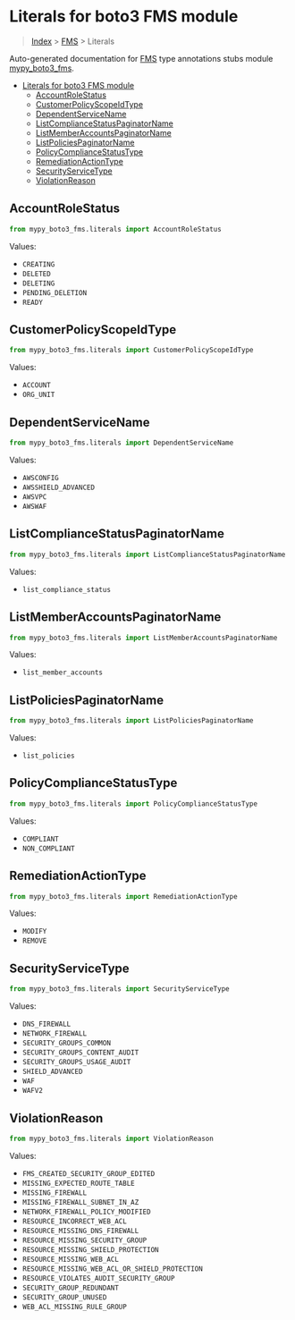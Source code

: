 # Literals for boto3 FMS module

> [Index](../README.md) > [FMS](./README.md) > Literals

Auto-generated documentation for
[FMS](https://boto3.amazonaws.com/v1/documentation/api/latest/reference/services/fms.html#FMS)
type annotations stubs module
[mypy_boto3_fms](https://pypi.org/project/mypy-boto3-fms/).

- [Literals for boto3 FMS module](#literals-for-boto3-fms-module)
  - [AccountRoleStatus](#accountrolestatus)
  - [CustomerPolicyScopeIdType](#customerpolicyscopeidtype)
  - [DependentServiceName](#dependentservicename)
  - [ListComplianceStatusPaginatorName](#listcompliancestatuspaginatorname)
  - [ListMemberAccountsPaginatorName](#listmemberaccountspaginatorname)
  - [ListPoliciesPaginatorName](#listpoliciespaginatorname)
  - [PolicyComplianceStatusType](#policycompliancestatustype)
  - [RemediationActionType](#remediationactiontype)
  - [SecurityServiceType](#securityservicetype)
  - [ViolationReason](#violationreason)

## AccountRoleStatus

```python
from mypy_boto3_fms.literals import AccountRoleStatus
```

Values:

- `CREATING`
- `DELETED`
- `DELETING`
- `PENDING_DELETION`
- `READY`

## CustomerPolicyScopeIdType

```python
from mypy_boto3_fms.literals import CustomerPolicyScopeIdType
```

Values:

- `ACCOUNT`
- `ORG_UNIT`

## DependentServiceName

```python
from mypy_boto3_fms.literals import DependentServiceName
```

Values:

- `AWSCONFIG`
- `AWSSHIELD_ADVANCED`
- `AWSVPC`
- `AWSWAF`

## ListComplianceStatusPaginatorName

```python
from mypy_boto3_fms.literals import ListComplianceStatusPaginatorName
```

Values:

- `list_compliance_status`

## ListMemberAccountsPaginatorName

```python
from mypy_boto3_fms.literals import ListMemberAccountsPaginatorName
```

Values:

- `list_member_accounts`

## ListPoliciesPaginatorName

```python
from mypy_boto3_fms.literals import ListPoliciesPaginatorName
```

Values:

- `list_policies`

## PolicyComplianceStatusType

```python
from mypy_boto3_fms.literals import PolicyComplianceStatusType
```

Values:

- `COMPLIANT`
- `NON_COMPLIANT`

## RemediationActionType

```python
from mypy_boto3_fms.literals import RemediationActionType
```

Values:

- `MODIFY`
- `REMOVE`

## SecurityServiceType

```python
from mypy_boto3_fms.literals import SecurityServiceType
```

Values:

- `DNS_FIREWALL`
- `NETWORK_FIREWALL`
- `SECURITY_GROUPS_COMMON`
- `SECURITY_GROUPS_CONTENT_AUDIT`
- `SECURITY_GROUPS_USAGE_AUDIT`
- `SHIELD_ADVANCED`
- `WAF`
- `WAFV2`

## ViolationReason

```python
from mypy_boto3_fms.literals import ViolationReason
```

Values:

- `FMS_CREATED_SECURITY_GROUP_EDITED`
- `MISSING_EXPECTED_ROUTE_TABLE`
- `MISSING_FIREWALL`
- `MISSING_FIREWALL_SUBNET_IN_AZ`
- `NETWORK_FIREWALL_POLICY_MODIFIED`
- `RESOURCE_INCORRECT_WEB_ACL`
- `RESOURCE_MISSING_DNS_FIREWALL`
- `RESOURCE_MISSING_SECURITY_GROUP`
- `RESOURCE_MISSING_SHIELD_PROTECTION`
- `RESOURCE_MISSING_WEB_ACL`
- `RESOURCE_MISSING_WEB_ACL_OR_SHIELD_PROTECTION`
- `RESOURCE_VIOLATES_AUDIT_SECURITY_GROUP`
- `SECURITY_GROUP_REDUNDANT`
- `SECURITY_GROUP_UNUSED`
- `WEB_ACL_MISSING_RULE_GROUP`
